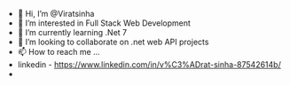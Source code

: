 - 👋 Hi, I’m @Viratsinha
- 👀 I’m interested in Full Stack Web Development
- 🌱 I’m currently learning .Net 7
- 💞️ I’m looking to collaborate on .net web API projects
- 📫 How to reach me ...
- linkedin - https://www.linkedin.com/in/v%C3%ADrat-sinha-87542614b/
- 

<!---
Viratsinha/Viratsinha is a ✨ special ✨ repository because its `README.md` (this file) appears on your GitHub profile.
You can click the Preview link to take a look at your changes.
--->
